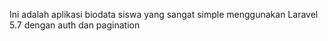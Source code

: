 Ini adalah aplikasi biodata siswa yang sangat simple menggunakan Laravel 5.7 dengan auth dan pagination 
